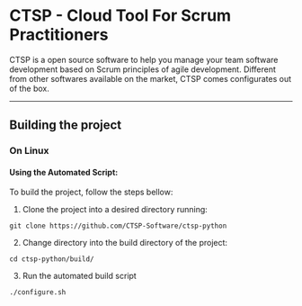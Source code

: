 # CTSP - Cloud Tool For Scrum Practitioners

CTSP is a open source software to help you manage your team software development based on Scrum principles of agile development. Different from other softwares available on the market, CTSP comes configurates out of the box.

---

## Building the project ##

### On Linux ###

#### Using the Automated Script: ####

To build the project, follow the steps bellow:

1. Clone the project into a desired directory running:
```
git clone https://github.com/CTSP-Software/ctsp-python
```
2. Change directory into the build directory of the project:
```
cd ctsp-python/build/
```
3. Run the automated build script
```
./configure.sh
```